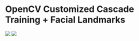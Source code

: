 # OpenCV Customized Cascade Training + Facial Landmarks

<img src=https://github.com/RubensZimbres/Repo-2018/raw/master/OpenCV/Training_Haar.png>  
  
<img src=https://github.com/RubensZimbres/Repo-2018/blob/master/OpenCV/Facial-Landmarks/opencv55.png>
